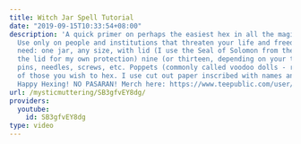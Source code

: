 ```yaml
---
title: Witch Jar Spell Tutorial
date: "2019-09-15T10:33:54+08:00"
description: 'A quick primer on perhaps the easiest hex in all the magickal world.
  Use only on people and institutions that threaten your life and freedom. You will
  need: one jar, any size, with lid (I use the Seal of Solomon from the Goetia on
  the lid for my own protection) nine (or thirteen, depending on your tradition) nails,
  pins, needles, screws, etc. Poppets (commonly called voodoo dolls - representations
  of those you wish to hex. I use cut out paper inscribed with names and symbols)
  Happy Hexing! NO PASARAN! Merch here: https://www.teepublic.com/user/mysticmuttering'
url: /mysticmuttering/SB3gfvEY8dg/
providers:
  youtube:
    id: SB3gfvEY8dg
type: video
---
```

